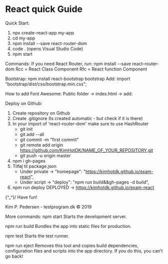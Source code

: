 # React quick Guide

Quick Start:
1.    npx create-react-app my-app
2.    cd my-app
3.    npm install --save react-router-dom
4.    code . (opens Visual Studio Code) 
5.    npm start

Commands:
If you need React Router, run: npm install --save react-router-dom
Rcc = React Class Component
Rfc = React function Component

Bootstrap: 
npm install react-bootstrap bootstrap
Add: import "bootstrap/dist/css/bootstrap.min.css";

How to add Font Awesome:
Public folder -> index.html -> add:
<link rel="stylesheet" href="https://use.fontawesome.com/releases/v5.8.2/css/all.css"
integrity="sha384-oS3vJWv+0UjzBfQzYUhtDYW+Pj2yciDJxpsK1OYPAYjqT085Qq/1cq5FLXAZQ7Ay" crossorigin="anonymous">

Deploy on Github:
1. Create repository on Github
2. Create .gitignore (Is created automatic - but check if it is there)
3. In your import of 'react-router-dom' make sure to use HashRouter
    -   git init 
    -   git add --all 
    -   git commit -m "first commit" 
    -   git remote add origin https://github.com/KimHotDK/NAME_OF_YOUR_REPOSITORY.git 
    -   git push -u origin master
4. npm i gh-pages
5. Tilføj til package.json
    -   Under private -> "homepage": "https://kimhotdk.github.io/exam-react",
    -   Under script -> "deploy": "npm run build&&gh-pages -d build",
6. npm run deploy
DEPLOYED -> https://kimhotdk.github.io/exam-react


\{^_^}/ Have fun!

Kim P. Pedersen - testprogram.dk © 2019 


More commands:
npm start
Starts the development server.

npm run build
Bundles the app into static files for production.

npm test
Starts the test runner.

npm run eject
Removes this tool and copies build dependencies, configuration files
and scripts into the app directory. If you do this, you can’t go back!
